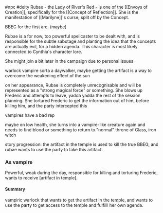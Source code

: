 #npc #deity 
Rubae - the Lady of River's Red - is one of the [[Envoys of Creation]], specifically for the [[Concept of Reflection]].  She is the manifestation of [[Marilyne]]'s curse, split off by the Concept.



BBEG for the first arc. (maybe)

Rubae is a for now, too powerful spellcaster to be dealt with, and is responsible for the subtle sabotage and planting the idea that the concepts are actually evil, for a hidden agenda. This character is most likely connected to Cynthia's character lore.

She might join a bit later in the campaign due to personal issues

warlock vampire
	sorta a daywalker, maybe getting the artifact is a way to overcome the weakening effect of the sun


on her appearance, Rubae is completely unrecognisable and will be represented as a "strong magical force" or something. She blows up Frederic and attempts to leave, yadda yadda the rest of the session planning.
She tortured Frederic to get the information out of him, before killing him, and the party intercepted this


vampires have a bad rep

maybe on low health, she turns into a vampire-like creature again and needs to find blood or something to return to "normal"
throne of Glass, iron witch



story progression: the artifact in the temple is used to kill the true BBEG, and rubae wants to use the party to take this artifact.

### As vampire
Powerful, weak during the day, responsible for killing and torturing Frederic, wants to receive [artifact in temple]. 

#### Summary
vampiric warlock that wants to get the artifact in the temple, and wants to use the party to get access to the temple and fulfilll her own agenda.